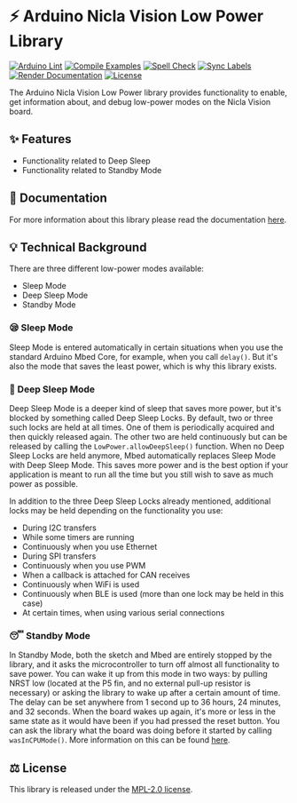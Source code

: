 # ⚡️ Arduino Nicla Vision Low Power Library

[![Arduino Lint](https://github.com/arduino-libraries/Arduino_LowPowerNiclaVision/actions/workflows/arduino-lint.yml/badge.svg)](https://github.com/arduino-libraries/Arduino_LowPowerNiclaVision/actions/workflows/arduino-lint.yml) [![Compile Examples](https://github.com/arduino-libraries/Arduino_LowPowerNiclaVision/actions/workflows/compile-examples.yml/badge.svg)](https://github.com/arduino-libraries/Arduino_LowPowerNiclaVision/actions/workflows/compile-examples.yml) [![Spell Check](https://github.com/arduino-libraries/Arduino_LowPowerNiclaVision/actions/workflows/spell-check.yml/badge.svg)](https://github.com/arduino-libraries/Arduino_LowPowerNiclaVision/actions/workflows/spell-check.yml) [![Sync Labels](https://github.com/arduino-libraries/Arduino_LowPowerNiclaVision/actions/workflows/sync-labels.yml/badge.svg)](https://github.com/arduino-libraries/Arduino_LowPowerNiclaVision/actions/workflows/sync-labels.yml) [![Render Documentation](https://github.com/arduino-libraries/Arduino_LowPowerNiclaVision/actions/workflows/render-documentation.yml/badge.svg)](https://github.com/arduino-libraries/Arduino_LowPowerNiclaVision/actions/workflows/render-documentation.yml)
[![License](https://img.shields.io/badge/License-MPL_2.0-blue)](http://mozilla.org/MPL/2.0/)

The Arduino Nicla Vision Low Power library provides functionality to enable, get information about, and debug low-power modes on the Nicla Vision board.

## ✨ Features

- Functionality related to Deep Sleep
- Functionality related to Standby Mode

## 📖 Documentation

For more information about this library please read the documentation [here](./docs).

## 💡 Technical Background

There are three different low-power modes available:

- Sleep Mode
- Deep Sleep Mode
- Standby Mode

### 😪 Sleep Mode

Sleep Mode is entered automatically in certain situations when you use the standard Arduino Mbed Core, for example, when you call `delay()`. But it's also the mode that saves the least power, which is why this library exists. 

### 🥱 Deep Sleep Mode

Deep Sleep Mode is a deeper kind of sleep that saves more power, but it's blocked by something called Deep Sleep Locks. By default, two or three such locks are held at all times. One of them is periodically acquired and then quickly released again. The other two are held continuously but can be released by calling the `LowPower.allowDeepSleep()` function. When no Deep Sleep Locks are held anymore, Mbed automatically replaces Sleep Mode with Deep Sleep Mode. This saves more power and is the best option if your application is meant to run all the time but you still wish to save as much power as possible.

In addition to the three Deep Sleep Locks already mentioned, additional locks may be held depending on the functionality you use:

- During I2C transfers
- While some timers are running
- Continuously when you use Ethernet
- During SPI transfers
- Continuously when you use PWM
- When a callback is attached for CAN receives
- Continuously when WiFi is used
- Continuously when BLE is used (more than one lock may be held in this case)
- At certain times, when using various serial connections

### 😴 Standby Mode

In Standby Mode, both the sketch and Mbed are entirely stopped by the library, and it asks the microcontroller to turn off almost all functionality to save power. You can wake it up from this mode in two ways: by pulling NRST low (located at the P5 fin, and no external pull-up resistor is necessary) or asking the library to wake up after a certain amount of time. The delay can be set anywhere from 1 second up to 36 hours, 24 minutes, and 32 seconds. When the board wakes up again, it's more or less in the same state as it would have been if you had pressed the reset button. You can ask the library what the board was doing before it started by calling `wasInCPUMode()`. More information on this can be found [here](./docs).

## ⚖️ License

This library is released under the [MPL-2.0 license](http://mozilla.org/MPL/2.0/).
